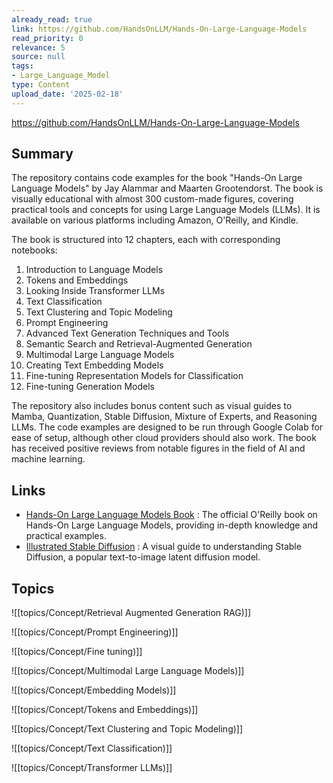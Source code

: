 ```yaml
---
already_read: true
link: https://github.com/HandsOnLLM/Hands-On-Large-Language-Models
read_priority: 0
relevance: 5
source: null
tags:
- Large_Language_Model
type: Content
upload_date: '2025-02-18'
---
```


https://github.com/HandsOnLLM/Hands-On-Large-Language-Models
## Summary

The repository contains code examples for the book "Hands-On Large Language Models" by Jay Alammar and Maarten Grootendorst. The book is visually educational with almost 300 custom-made figures, covering practical tools and concepts for using Large Language Models (LLMs). It is available on various platforms including Amazon, O'Reilly, and Kindle.

The book is structured into 12 chapters, each with corresponding notebooks:

1. Introduction to Language Models
2. Tokens and Embeddings
3. Looking Inside Transformer LLMs
4. Text Classification
5. Text Clustering and Topic Modeling
6. Prompt Engineering
7. Advanced Text Generation Techniques and Tools
8. Semantic Search and Retrieval-Augmented Generation
9. Multimodal Large Language Models
10. Creating Text Embedding Models
11. Fine-tuning Representation Models for Classification
12. Fine-tuning Generation Models

The repository also includes bonus content such as visual guides to Mamba, Quantization, Stable Diffusion, Mixture of Experts, and Reasoning LLMs. The code examples are designed to be run through Google Colab for ease of setup, although other cloud providers should also work. The book has received positive reviews from notable figures in the field of AI and machine learning.
## Links

- [Hands-On Large Language Models Book](https://www.oreilly.com/library/view/hands-on-large-language/9781098150952/) : The official O'Reilly book on Hands-On Large Language Models, providing in-depth knowledge and practical examples.
- [Illustrated Stable Diffusion](https://jalammar.github.io/illustrated-stable-diffusion/) : A visual guide to understanding Stable Diffusion, a popular text-to-image latent diffusion model.

## Topics

![[topics/Concept/Retrieval Augmented Generation RAG)]]

![[topics/Concept/Prompt Engineering)]]

![[topics/Concept/Fine tuning)]]

![[topics/Concept/Multimodal Large Language Models)]]

![[topics/Concept/Embedding Models)]]

![[topics/Concept/Tokens and Embeddings)]]

![[topics/Concept/Text Clustering and Topic Modeling)]]

![[topics/Concept/Text Classification)]]

![[topics/Concept/Transformer LLMs)]]